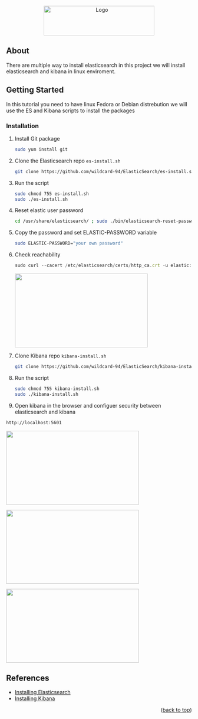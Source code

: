 
<a name="readme-top">

<!-- PROJECT LOGO -->
<br />
<div align="center">
  <a href="https://github.com/othneildrew/Best-README-Template">
    <img src="https://images.contentstack.io/v3/assets/bltefdd0b53724fa2ce/blt3e2c7bebbae51138/6568a0834c0b9a3624d5582a/logo-tagline-white.svg" alt="Logo" width="300" height="80">
  </a>
</div>
</a>



<!-- ABOUT THE PROJECT -->
## About 

There are multiple way to install elasticsearch in this project we will install elasticsearch and kibana in linux enviroment.




<!-- GETTING STARTED -->
## Getting Started

In this tutorial you need to have linux Fedora or Debian distrebution 
we will use the ES and Kibana scripts to install the packages


### Installation


1. Install Git package
   ```sh
   sudo yum install git
   ```
3. Clone the Elasticsearch repo `es-install.sh`
   ```sh
   git clone https://github.com/wildcard-94/ElasticSearch/es-install.sh
   
   ```
4. Run the script
   ```sh
   sudo chmod 755 es-install.sh
   sudo ./es-install.sh
   ```
5. Reset elastic user password 
   ```sh
   cd /usr/share/elasticsearch/ ; sudo ./bin/elasticsearch-reset-password -u elastic
   ```
6. Copy the password and set ELASTIC-PASSWORD variable
   ```sh
   sudo ELASTIC-PASSWORD="your own password"
   ```
7. Check reachability   
   ```js
   sudo curl --cacert /etc/elasticsearch/certs/http_ca.crt -u elastic:$ELASTIC_PASSWORD https://localhost:9200
   ```
    <p>
    <img width="360" height="200" src="https://i.imgur.com/YrJMdbc.png" >
    </p>
8. Clone Kibana repo `kibana-install.sh`
   ```sh
   git clone https://github.com/wildcard-94/ElasticSearch/kibana-install.sh
   
   ```
9. Run the script
   ```sh
   sudo chmod 755 kibana-install.sh
   sudo ./kibana-install.sh
   ```
10. Open kibana in the browser and configuer security between elasticsearch and kibana 

   ```sh
   http://localhost:5601
   ```
   <p>
    <img width="360" height="200" src=https://i.imgur.com/YGLSTq7.png" >
    <p>
    <img width="360" height="200" src="https://i.imgur.com/cpJiMaZ.png" >
    <p>
    <img width="360" height="200" src="https://i.imgur.com/LcighHG.png" >
    </p>



<!-- ACKNOWLEDGMENTS -->
## References

* [Installing Elasticsearch](https://www.elastic.co/guide/en/elasticsearch/reference/8.2/install-elasticsearch.html)
* [Installing Kibana](https://www.elastic.co/guide/en/kibana/8.2/install.html)


<p align="right">(<a href="#readme-top">back to top</a>)</p>




